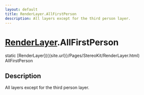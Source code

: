 ```yaml
---
layout: default
title: RenderLayer.AllFirstPerson
description: All layers except for the third person layer.
---
```

# [RenderLayer]({{site.url}}/Pages/StereoKit/RenderLayer.html).AllFirstPerson

<div class='signature' markdown='1'>
static [RenderLayer]({{site.url}}/Pages/StereoKit/RenderLayer.html) AllFirstPerson
</div>

## Description
All layers except for the third person layer.

